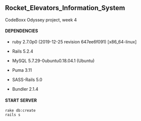 Rocket_Elevators_Information_System
---------------

CodeBoxx Odyssey project, week 4

#### DEPENDENCIES

* ruby 2.7.0p0 (2019-12-25 revision 647ee6f091) [x86_64-linux]

* Rails 5.2.4
* MySQL 5.7.29-0ubuntu0.18.04.1 (Ubuntu)
* Puma 3.11
* SASS-Rails 5.0
* Bundler 2.1.4

#### START SERVER

```
rake db:create
rails s
```
